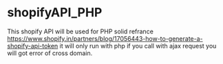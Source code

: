 # shopifyAPI_PHP
This shopify API will be used for PHP 
solid refrance https://www.shopify.in/partners/blog/17056443-how-to-generate-a-shopify-api-token
it will only run with php if you call with ajax request you will got error of cross domain.

